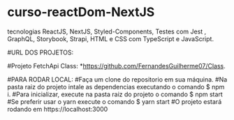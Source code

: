 # curso-reactDom-NextJS
tecnologias ReactJS, NextJS, Styled-Components, Testes com Jest , GraphQL, Storybook, Strapi, HTML e CSS com TypeScript e JavaScript.

#URL DOS PROJETOS: 

#Projeto FetchApi Class:
*https://github.com/FernandesGuilherme07/Class.



#PARA RODAR LOCAL:
#Faça um clone do repositorio em sua máquina.
#Na pasta raiz do projeto intale as dependencias executando o comando $ npm i.
#Para inicializar, execute na pasta raiz do projeto o comando $ npm start
#Se preferir usar o yarn execute o comando $ yarn start
#O projeto estará rodando em https://localhost:3000 



